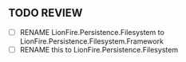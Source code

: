 
## TODO REVIEW

- [ ] RENAME LionFire.Persistence.Filesystem to LionFire.Persistence.Filesystem.Framework
- [ ] RENAME this to LionFire.Persistence.Filesystem